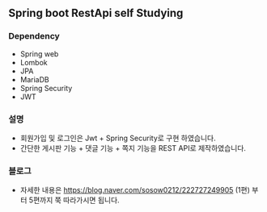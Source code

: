 ## Spring boot RestApi self Studying


### Dependency

- Spring web
- Lombok
- JPA
- MariaDB
- Spring Security
- JWT


### 설명

- 회원가입 및 로그인은 Jwt + Spring Security로 구현 하였습니다.
- 간단한 게시판 기능 + 댓글 기능 + 쪽지 기능을 REST API로 제작하였습니다.


### 블로그

- 자세한 내용은  https://blog.naver.com/sosow0212/222727249905 (1편) 부터 5편까지 쭉 따라가시면 됩니다.
